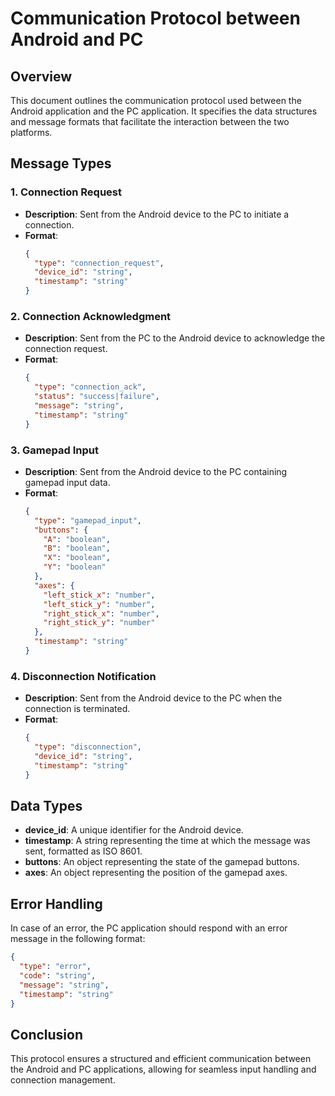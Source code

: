 # Communication Protocol between Android and PC

## Overview
This document outlines the communication protocol used between the Android application and the PC application. It specifies the data structures and message formats that facilitate the interaction between the two platforms.

## Message Types

### 1. Connection Request
- **Description**: Sent from the Android device to the PC to initiate a connection.
- **Format**:
  ```json
  {
    "type": "connection_request",
    "device_id": "string",
    "timestamp": "string"
  }
  ```

### 2. Connection Acknowledgment
- **Description**: Sent from the PC to the Android device to acknowledge the connection request.
- **Format**:
  ```json
  {
    "type": "connection_ack",
    "status": "success|failure",
    "message": "string",
    "timestamp": "string"
  }
  ```

### 3. Gamepad Input
- **Description**: Sent from the Android device to the PC containing gamepad input data.
- **Format**:
  ```json
  {
    "type": "gamepad_input",
    "buttons": {
      "A": "boolean",
      "B": "boolean",
      "X": "boolean",
      "Y": "boolean"
    },
    "axes": {
      "left_stick_x": "number",
      "left_stick_y": "number",
      "right_stick_x": "number",
      "right_stick_y": "number"
    },
    "timestamp": "string"
  }
  ```

### 4. Disconnection Notification
- **Description**: Sent from the Android device to the PC when the connection is terminated.
- **Format**:
  ```json
  {
    "type": "disconnection",
    "device_id": "string",
    "timestamp": "string"
  }
  ```

## Data Types
- **device_id**: A unique identifier for the Android device.
- **timestamp**: A string representing the time at which the message was sent, formatted as ISO 8601.
- **buttons**: An object representing the state of the gamepad buttons.
- **axes**: An object representing the position of the gamepad axes.

## Error Handling
In case of an error, the PC application should respond with an error message in the following format:
```json
{
  "type": "error",
  "code": "string",
  "message": "string",
  "timestamp": "string"
}
```

## Conclusion
This protocol ensures a structured and efficient communication between the Android and PC applications, allowing for seamless input handling and connection management.